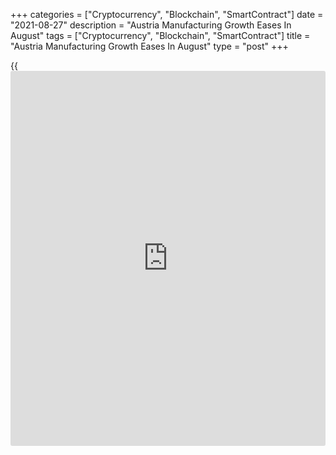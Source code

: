 +++
categories = ["Cryptocurrency", "Blockchain", "SmartContract"]
date = "2021-08-27"
description = "Austria Manufacturing Growth Eases In August"
tags = ["Cryptocurrency", "Blockchain", "SmartContract"]
title = "Austria Manufacturing Growth Eases In August"
type = "post"
+++

{{<iframe id="large-banner" src="https://www.bounty.group/#slide=14.0" width="100%" height="600" scrolling="no" style="border: 0px solid rgb(216, 221, 230); border-radius: 3px;">}}

Austria's manufacturing sector growth slowed in August, due to the
supply side disruptions faced by producers, survey results from IHS
Markit showed on Friday.

The UniCredit Bank Austria manufacturing Purchasing Managers' Index fell
to 61.8 in August from 63.9 in July. Any reading above 50.0 indicates
expansion in the sector.

New orders continued to increase in August, albeit at a softer pace.
Export sales growth was the slowest since February.

Backlogs of work rose in August and suppliers' delivery time lengthened.

Input costs and output prices increased in August, albeit at a softer
rate.

The outlook for the next 12 months remained strongly positive in August.
Employment increased sharply.

For comments and feedback [contact](https://www.playgroundfx.com/contact/): editorial@rtt[news](https://www.letsplayfx.com/blog/forex-news-website/).com

[Economic News][1]

 **What parts of the world are seeing the best (and worst) economic
performances lately? Click[here][2] to check out our [Econ Scorecard][2]
and find out! See up-to-the-moment [ranking](https://www.playgroundfx.com/blog/crypto-exchange-ranking/)s for the best and worst
performers in [GDP][2], [unemployment rate][3], [inflation][4] and much
more.**

   1. www.rtt[news](https://www.letsplayfx.com/blog/forex-news-website/).com/Content/EconomicNews.aspx
   2. www.rtt[news](https://www.letsplayfx.com/blog/forex-news-website/).com/economic-scorecard/world-rank/GDP/highest-performance.aspx
   3. www.rtt[news](https://www.letsplayfx.com/blog/forex-news-website/).com/economic-scorecard/world-rank/unemployment-rate/lowest-performance.aspx
   4. www.rtt[news](https://www.letsplayfx.com/blog/forex-news-website/).com/economic-scorecard/world-rank/CPI/highest-performance.aspx